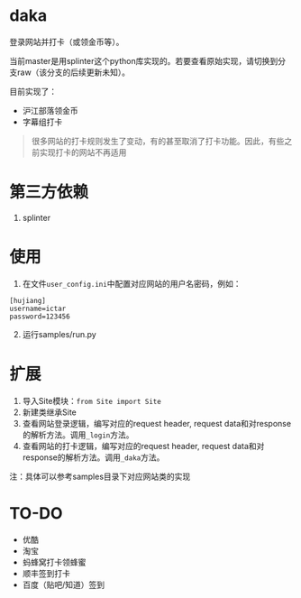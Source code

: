 # daka

登录网站并打卡（或领金币等）。

当前master是用splinter这个python库实现的。若要查看原始实现，请切换到分支raw（该分支的后续更新未知）。

目前实现了：
* 沪江部落领金币
* 字幕组打卡

> 很多网站的打卡规则发生了变动，有的甚至取消了打卡功能。因此，有些之前实现打卡的网站不再适用

# 第三方依赖
1. splinter

# 使用
1. 在文件`user_config.ini`中配置对应网站的用户名密码，例如：
```
[hujiang]
username=ictar
password=123456
```
2. 运行samples/run.py

# 扩展
1. 导入Site模块：`from Site import Site`
2. 新建类继承Site
3. 查看网站登录逻辑，编写对应的request header, request data和对response的解析方法。调用`_login`方法。
4. 查看网站的打卡逻辑，编写对应的request header, request data和对response的解析方法。调用`_daka`方法。

注：具体可以参考samples目录下对应网站类的实现

# TO-DO
* 优酷
* 淘宝
* 蚂蜂窝打卡领蜂蜜
* 顺丰签到打卡
* 百度（贴吧/知道）签到
